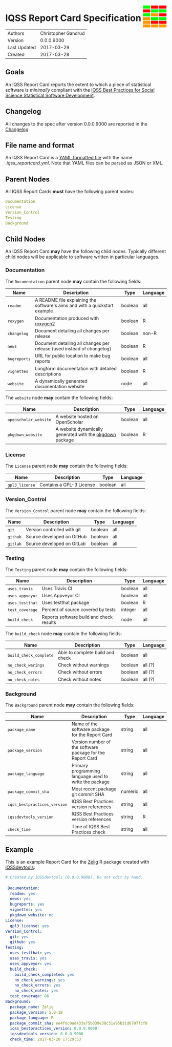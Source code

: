 [<img src="img/iqss_report_card_logo_v1.png" align="right" height="75" width ="75"/>](https://github.com/IQSS/social_science_software_toolkit/blob/master/report_card/iqss_report_card_spec.md)

# IQSS Report Card Specification

|              |                     |
| ------------ | ------------------- |
| Authors      | Christopher Gandrud |
| Version      | 0.0.0.9000          |
| Last Updated | 2017-03-29          |
| Created      | 2017-03-28          |

## Goals

An IQSS Report Card reports the extent to which a piece of statistical software is *minimally* compliant with the [IQSS Best Practices for Social Science Statistical Software Development](https://github.com/IQSS/social_science_software_toolkit/blob/master/iqss_sss_best_practices.md).

## Changelog

All changes to the spec after version 0.0.0.9000 are reported in the [Changelog](changelog.md).

## File name and format

An IQSS Report Card is a [YAML formatted file](http://yaml.org/) with the name *.iqss_reportcard.yml*. Note that YAML files can be parsed as JSON or XML.

## Parent Nodes

All IQSS Report Cards **must** have the following parent nodes:

```yaml
Documentation
License
Version_Control
Testing
Background
```

## Child Nodes

An IQSS Report Card **may** have the following child nodes. Typically different child nodes will be applicable to software written in particular languages.


### Documentation

The `Documentation` parent node **may** contain the following fields:

| Name              | Description | Type     | Language |
| ----------------- | ----------- | -------- | -------- |
| `readme`          | A README file explaining the software's aims and with a quickstart example | boolean | all |
| `roxygen`         | Documentation produced with [roxygen2](https://CRAN.R-project.org/package=roxygen2) | boolean | R |
| `changelog`       | Document detailing all changes per release | boolean | non-R |
| `news`            | Document detailing all changes per release (used instead of changelog) | boolean | R |
| `bugreports`      | URL for public location to make bug reports | boolean | all |
| `vignettes`       | Longform documentation with detailed descriptions | boolean | R |
| `website`         | A dynamically generated documentation website | node | all |

The `website` node **may** contain the following fields:

| Name                   | Description                      | Type     | Language |
| ---------------------- | -------------------------------- | -------- | -------- |
| `openscholar_website`  | A website hosted on OpenScholar  | boolean  | all      |
| `pkgdown_website` | A website dynamically generated with the [pkgdown](https://github.com/hadley/pkgdown) package | boolean | R |

### License

The `License` parent node **may** contain the following fields:

| Name              | Description              | Type     | Language |
| ----------------- | ------------------------ | -------- | -------- |
| `gpl3_license`    | Contains a GPL-3 License | boolean  | all      |

### Version_Control

The `Version_Control` parent node **may** contain the following fields:

| Name              | Description                 | Type     | Language |
| ----------------- | --------------------------- | -------- | -------- |
| `git`             | Version controlled with git | boolean  | all      |
| `github`          | Source developed on GitHub  | boolean  | all      |
| `gitlab`          | Source developed on GitLab  | boolean  | all      |

### Testing

The `Testing` parent node **may** contain the following fields:

| Name              | Description                              | Type     | Language |
| ----------------- | ---------------------------------------- | -------- | -------- |
| `uses_travis`     | Uses Travis CI                           | boolean  | all      |
| `uses_appveyor`   | Uses Appveyor CI                         | boolean  | all      |
| `uses_testthat`   | Uses testthat package                    | boolean  | R        |
| `test_coverage`   | Percent of source covered by tests       | integer  | all      |
| `build_check `    | Reports software build and check results | node     | all      |

The `build_check` node **may** contain the following fields:

| Name                   | Description                      | Type     | Language |
| ---------------------- | -------------------------------- | -------- | -------- |
| `build_check_complete` | Able to complete build and check | boolean  | all      |
| `no_check_warings`     | Check without warnings           | boolean  | all (?)  |
| `no_check_errors`      | Check without errors             | boolean  | all (?)  |
| `no_check_notes`       | Check without notes              | boolean  | all (?)  |


### Background

The `Background` parent node **may** contain the following fields:

| Name                         | Description                                                | Type     | Language |
| ---------------------------- | ---------------------------------------------------------- | -------- | -------- |
| `package_name`               | Name of the software package for the Report Card           | string   | all      |
| `package_version`            | Version number of the software package for the Report Card | string   | all      |
| `package_language`           | Primary programming language used to write the package     | string   | all      |
| `package_commit_sha`         | Most recent package git commit SHA                         | numeric  | all      |
| `iqss_bestpractices_version` | IQSS Best Practices version references                     | string   | all      |
| `iqssdevtools_version`       | IQSS Best Practices version references                     | string   | R        |
| `check_time `                | Time of IQSS Best Practices check                          | string   | all      |

## Example

This is an example Report Card for the [Zelig](https://github.com/IQSS/Zelig) R package created with [IQSSdevtools](https://github.com/IQSS/IQSSdevtools):

```yaml
# Created by IQSSdevtools (0.0.0.9000). Do not edit by hand.

 Documentation:
  readme: yes
  news: yes
  bugreports: yes
  vignettes: yes
  pkgdown_website: no
License:
  gpl3_license: yes
Version_Control:
  git: yes
  github: yes
Testing:
  uses_testthat: yes
  uses_travis: yes
  uses_appveyor: yes
  build_check:
    build_check_completed: yes
    no_check_warnings: yes
    no_check_errors: yes
    no_check_notes: yes
  test_coverage: 86
Background:
  package_name: Zelig
  package_version: 5.0-18
  package_language: R
  package_commit_sha: ee4f8c9ad433a75b039e38c51a95b31d6707fcf8
  iqss_bestpractices_version: 0.0.0.9000
  iqssdevtools_version: 0.0.0.9000
  check_time: 2017-03-28 17:29:53
```
